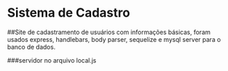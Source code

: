 # Sistema de Cadastro
##Site de cadastramento de usuários com informações básicas, foram usados express, handlebars, body parser, sequelize e mysql server para o banco de dados.

###servidor no arquivo local.js
